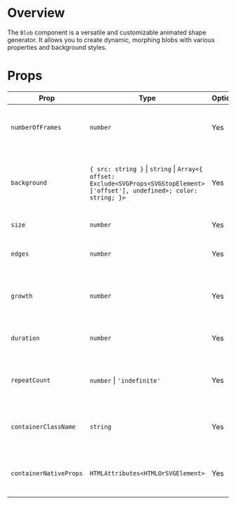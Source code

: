 # Overview
The `Blob` component is a versatile and customizable animated shape generator. It allows you to create dynamic, morphing blobs with various properties and background styles.

# Props

| Prop                  | Type                                                         | Optional | Description                                                  |
|-----------------------|--------------------------------------------------------------|----------|--------------------------------------------------------------|
| `numberOfFrames`      | `number`                                                     | Yes      | The number of frames in the animation sequence.             |
| `background`          | `{ src: string }` \| `string` \| `Array<{ offset: Exclude<SVGProps<SVGStopElement>['offset'], undefined>; color: string; }>` | Yes      | The background of the blob. Can be an image, color, or linear-gradient. |
| `size`                | `number`                                                     | Yes      | The size of the blob.                                        |
| `edges`               | `number`                                                     | Yes      | The number of edges or sides of the blob.                   |
| `growth`              | `number`                                                     | Yes      | The distortion level of the blob's shape.                   |
| `duration`            | `number`                                                     | Yes      | The duration of the animation in milliseconds.              |
| `repeatCount`         | `number` \| `'indefinite'`                                   | Yes      | The number of times the animation should repeat.             |
| `containerClassName`  | `string`                                                     | Yes      | The class name to be applied to the blob container.         |
| `containerNativeProps`| `HTMLAttributes<HTMLOrSVGElement>`                           | Yes      | Additional native props to be passed to the blob container.  |
